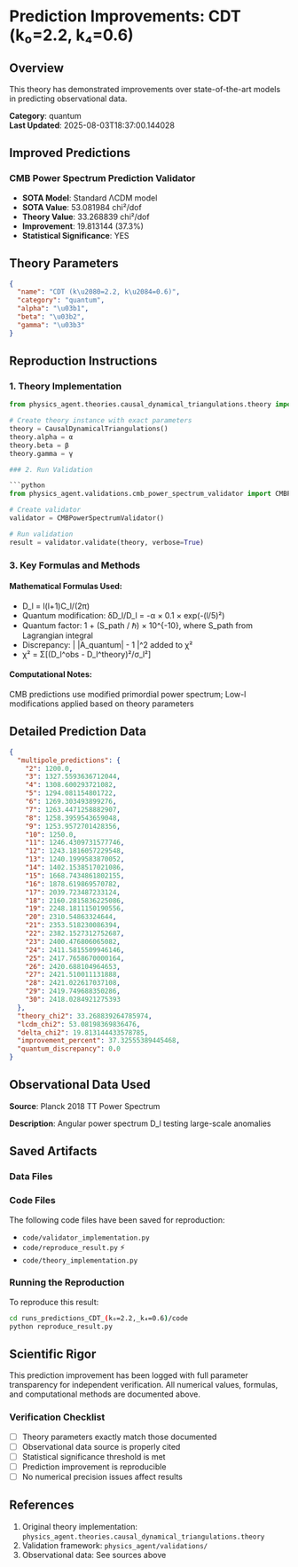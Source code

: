 # Prediction Improvements: CDT (k₀=2.2, k₄=0.6)

## Overview

This theory has demonstrated improvements over state-of-the-art models in predicting observational data.

**Category**: quantum  
**Last Updated**: 2025-08-03T18:37:00.144028

## Improved Predictions

### CMB Power Spectrum Prediction Validator

- **SOTA Model**: Standard ΛCDM model
- **SOTA Value**: 53.081984 chi²/dof
- **Theory Value**: 33.268839 chi²/dof
- **Improvement**: 19.813144 (37.3%)
- **Statistical Significance**: YES

## Theory Parameters

```json
{
  "name": "CDT (k\u2080=2.2, k\u2084=0.6)",
  "category": "quantum",
  "alpha": "\u03b1",
  "beta": "\u03b2",
  "gamma": "\u03b3"
}
```

## Reproduction Instructions

### 1. Theory Implementation

```python
from physics_agent.theories.causal_dynamical_triangulations.theory import CausalDynamicalTriangulations

# Create theory instance with exact parameters
theory = CausalDynamicalTriangulations()
theory.alpha = α
theory.beta = β
theory.gamma = γ

### 2. Run Validation

```python
from physics_agent.validations.cmb_power_spectrum_validator import CMBPowerSpectrumValidator

# Create validator
validator = CMBPowerSpectrumValidator()

# Run validation
result = validator.validate(theory, verbose=True)
```

### 3. Key Formulas and Methods

#### Mathematical Formulas Used:

- D_l = l(l+1)C_l/(2π)
- Quantum modification: δD_l/D_l = -α × 0.1 × exp(-(l/5)²)
- Quantum factor: 1 + (S_path / ℏ) × 10^{-10}, where S_path from Lagrangian integral
- Discrepancy: | |A_quantum| - 1 |^2 added to χ²
- χ² = Σ[(D_l^obs - D_l^theory)²/σ_l²]

#### Computational Notes:

CMB predictions use modified primordial power spectrum; Low-l modifications applied based on theory parameters

## Detailed Prediction Data

```json
{
  "multipole_predictions": {
    "2": 1200.0,
    "3": 1327.5593636712044,
    "4": 1308.600293721082,
    "5": 1294.081154801722,
    "6": 1269.303493899276,
    "7": 1263.4471258882907,
    "8": 1258.3959543659048,
    "9": 1253.9572701428356,
    "10": 1250.0,
    "11": 1246.4309731577746,
    "12": 1243.1816057229548,
    "13": 1240.1999583870052,
    "14": 1402.1538517021086,
    "15": 1668.7434861802155,
    "16": 1878.619869570782,
    "17": 2039.723487233124,
    "18": 2160.2815836225086,
    "19": 2248.1811150190556,
    "20": 2310.54863324644,
    "21": 2353.518230086394,
    "22": 2382.1527312752687,
    "23": 2400.476806065082,
    "24": 2411.5815509946146,
    "25": 2417.7658670000164,
    "26": 2420.688104964653,
    "27": 2421.510011131888,
    "28": 2421.022617037108,
    "29": 2419.749688350286,
    "30": 2418.0284921275393
  },
  "theory_chi2": 33.268839264785974,
  "lcdm_chi2": 53.08198369836476,
  "delta_chi2": 19.813144433578785,
  "improvement_percent": 37.32555389445468,
  "quantum_discrepancy": 0.0
}
```

## Observational Data Used

**Source**: Planck 2018 TT Power Spectrum

**Description**: Angular power spectrum D_l testing large-scale anomalies


## Saved Artifacts

### Data Files


### Code Files

The following code files have been saved for reproduction:

- `code/validator_implementation.py`
- `code/reproduce_result.py` ⚡
- `code/theory_implementation.py`

### Running the Reproduction

To reproduce this result:

```bash
cd runs_predictions_CDT_(k₀=2.2,_k₄=0.6)/code
python reproduce_result.py
```

## Scientific Rigor

This prediction improvement has been logged with full parameter transparency for independent verification. 
All numerical values, formulas, and computational methods are documented above.

### Verification Checklist

- [ ] Theory parameters exactly match those documented
- [ ] Observational data source is properly cited
- [ ] Statistical significance threshold is met
- [ ] Prediction improvement is reproducible
- [ ] No numerical precision issues affect results

## References

1. Original theory implementation: `physics_agent.theories.causal_dynamical_triangulations.theory`
2. Validation framework: `physics_agent/validations/`
3. Observational data: See sources above
